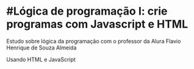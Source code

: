 #Lógica de programação I: crie programas com Javascript e HTML
=========

Estudo sobre lógica da programação com o professor da Alura Flavio Henrique de Souza Almeida   

Usando HTML e JavaScript

